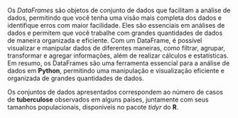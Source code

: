 Os *DataFrames* são objetos de conjunto de dados que facilitam a análise de dados, permitindo que você tenha uma visão mais completa dos dados e identifique erros com maior facilidade. Eles são essenciais em análises de dados e permitem que você trabalhe com grandes quantidades de dados de maneira organizada e eficiente. Com um DataFrame, é possível visualizar e manipular dados de diferentes maneiras, como filtrar, agrupar, transformar e agregar informações, além de realizar cálculos e estatísticas. Em resumo, os DataFrames são uma ferramenta essencial para a análise de dados em **Python**, permitindo uma manipulação e visualização eficiente e organizada de grandes quantidades de dados.

Os conjuntos de dados apresentados correspondem ao número de casos de **tuberculose** observados em alguns países, juntamente com seus tamanhos populacionais, disponiveis no pacote *tidyr* do **R**. 
